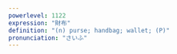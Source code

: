 ```yaml
---
powerlevel: 1122
expression: "財布"
definition: "(n) purse; handbag; wallet; (P)"
pronunciation: "さいふ"
---
```


